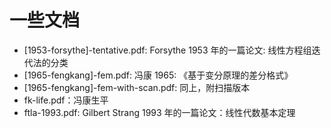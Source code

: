 # 一些文档

* [1953-forsythe]-tentative.pdf: Forsythe 1953 年的一篇论文: 线性方程组迭代法的分类
* [1965-fengkang]-fem.pdf: 冯康 1965: 《基于变分原理的差分格式》
* [1965-fengkang]-fem-with-scan.pdf: 同上，附扫描版本
* fk-life.pdf：冯康生平
* ftla-1993.pdf: Gilbert Strang 1993 年的一篇论文：线性代数基本定理

